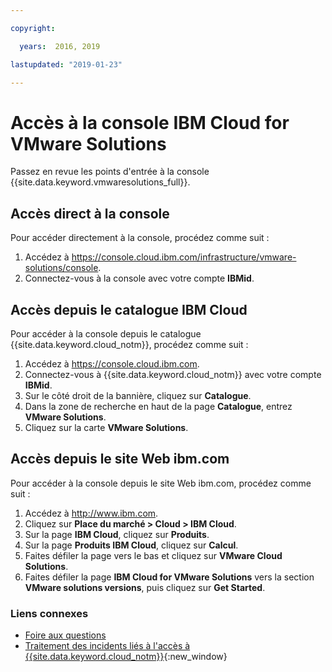 ```yaml
---

copyright:

  years:  2016, 2019

lastupdated: "2019-01-23"

---
```


# Accès à la console IBM Cloud for VMware Solutions

Passez en revue les points d'entrée à la console {{site.data.keyword.vmwaresolutions_full}}.

## Accès direct à la console

Pour accéder directement à la console, procédez comme suit :
1. Accédez à
   https://console.cloud.ibm.com/infrastructure/vmware-solutions/console.
2. Connectez-vous à la console avec votre compte **IBMid**.

## Accès depuis le catalogue IBM Cloud

Pour accéder à la console depuis le catalogue {{site.data.keyword.cloud_notm}}, procédez comme suit :
1. Accédez à https://console.cloud.ibm.com.
2. Connectez-vous à {{site.data.keyword.cloud_notm}} avec votre compte **IBMid**.
3. Sur le côté droit de la bannière, cliquez sur **Catalogue**.
4. Dans la zone de recherche en haut de la page **Catalogue**, entrez **VMware Solutions**.
5. Cliquez sur la carte **VMware Solutions**.

## Accès depuis le site Web ibm.com

Pour accéder à la console depuis le site Web ibm.com, procédez comme suit :
1. Accédez à http://www.ibm.com.
2. Cliquez sur **Place du marché > Cloud > IBM Cloud**.
2. Sur la page **IBM Cloud**, cliquez sur **Produits**.
3. Sur la page **Produits IBM Cloud**, cliquez sur **Calcul**.
4. Faites défiler la page vers le bas et cliquez sur **VMware Cloud Solutions**.
5. Faites défiler la page **IBM Cloud for VMware Solutions** vers la section **VMware solutions versions**, puis cliquez sur **Get Started**.

### Liens connexes

* [Foire aux questions](/docs/services/vmwaresolutions/vmonic/faq.html)
* [Traitement des incidents liés à l'accès à {{site.data.keyword.cloud_notm}}](/docs/account/ts_accessing.html){:new_window}
